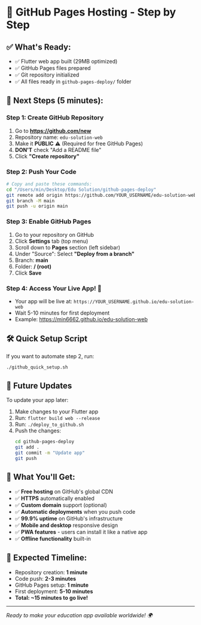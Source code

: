 # 🚀 GitHub Pages Hosting - Step by Step

## ✅ What's Ready:
- ✅ Flutter web app built (29MB optimized)
- ✅ GitHub Pages files prepared
- ✅ Git repository initialized
- ✅ All files ready in `github-pages-deploy/` folder

## 🎯 Next Steps (5 minutes):

### Step 1: Create GitHub Repository
1. Go to **https://github.com/new**
2. Repository name: `edu-solution-web`
3. Make it **PUBLIC** ⚠️ (Required for free GitHub Pages)
4. **DON'T** check "Add a README file"
5. Click **"Create repository"**

### Step 2: Push Your Code
```bash
# Copy and paste these commands:
cd "/Users/min/Desktop/Edu Solution/github-pages-deploy"
git remote add origin https://github.com/YOUR_USERNAME/edu-solution-web.git
git branch -M main
git push -u origin main
```

### Step 3: Enable GitHub Pages
1. Go to your repository on GitHub
2. Click **Settings** tab (top menu)
3. Scroll down to **Pages** section (left sidebar)
4. Under "Source": Select **"Deploy from a branch"**
5. Branch: **main**
6. Folder: **/ (root)**
7. Click **Save**

### Step 4: Access Your Live App! 🎉
- Your app will be live at: `https://YOUR_USERNAME.github.io/edu-solution-web`
- Wait 5-10 minutes for first deployment
- Example: https://min6662.github.io/edu-solution-web

## 🛠️ Quick Setup Script
If you want to automate step 2, run:
```bash
./github_quick_setup.sh
```

## 🔄 Future Updates
To update your app later:
1. Make changes to your Flutter app
2. Run: `flutter build web --release`
3. Run: `./deploy_to_github.sh`
4. Push the changes: 
   ```bash
   cd github-pages-deploy
   git add .
   git commit -m "Update app"
   git push
   ```

## 🌟 What You'll Get:
- ✅ **Free hosting** on GitHub's global CDN
- ✅ **HTTPS** automatically enabled
- ✅ **Custom domain** support (optional)
- ✅ **Automatic deployments** when you push code
- ✅ **99.9% uptime** on GitHub's infrastructure
- ✅ **Mobile and desktop** responsive design
- ✅ **PWA features** - users can install it like a native app
- ✅ **Offline functionality** built-in

## 🎯 Expected Timeline:
- Repository creation: **1 minute**
- Code push: **2-3 minutes** 
- GitHub Pages setup: **1 minute**
- First deployment: **5-10 minutes**
- **Total: ~15 minutes to go live!**

---
*Ready to make your education app available worldwide! 🌍*